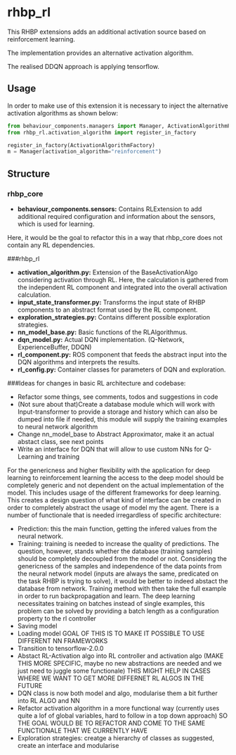 # rhbp_rl

This RHBP extensions adds an additional activation source based on
reinforcement learning. 

The implementation provides an alternative activation algorithm.

The realised DDQN approach is applying tensorflow.


## Usage

In order to make use of this extension it is necessary to inject the alternative
activation algorithms as shown below:

```python
from behaviour_components.managers import Manager, ActivationAlgorithmFactory
from rhbp_rl.activation_algorithm import register_in_factory

register_in_factory(ActivationAlgorithmFactory)
m = Manager(activation_algorithm="reinforcement")

```

## Structure

### rhbp_core

* **behaviour_components.sensors:** Contains RLExtension to add additional required configuration and information about the sensors, which is used for learning. 

Here, it would be the goal to refactor this in a way that rhbp_core does not contain any RL dependencies.

###rhbp_rl
* **activation_algorithm.py:** Extension of the BaseActivationAlgo considering activation through RL. Here, the calculation is gathered from the independent RL component and integrated into the overall activation calculation.
* **input_state_transformer.py:** Transforms the input state of RHBP components to an abstract format used by the RL component.
* **exploration_strategies.py:** Contains different possible exploration strategies. 
* **nn_model_base.py:**	Basic functions of the RLAlgorithmus.
* **dqn_model.py:** Actual DQN implementation. (Q-Network, ExperienceBuffer, DDQN)
* **rl_component.py:** ROS component that feeds the abstract input into the DQN algorithms and interprets the results.
* **rl_config.py:** Container classes for parameters of DQN and exploration.


###Ideas for changes in basic RL architecture and codebase:
- Refactor some things, see comments, todos and suggestions in code 
- (Not sure about that)Create a database module which will work with Input-transformer to provide a storage and history which can also be dumped into file if needed, this module will supply the training examples to neural network algorithm
- Change nn_model_base to Abstract Approximator, make it an actual abstact class, see next points
- Write an interface for DQN that will allow to use custom NNs for Q-Learning and training

For the genericness and higher flexibility with the application for deep learning to reinforcement learning the access to the deep model should be completely generic and not dependent on the actual implementation of the model. This includes usage of the different frameworks for deep learning. This creates a design question of what kind of interface can be created in order to completely abstract the usage of model my the agent. There is a number of functionale that is needed irregardless of specific architecture:
- Prediction: this the main function, getting the infered values from the neural network.
- Training: training is needed to increase the quality of predictions. The question, however, stands whether the database (training samples) should be completely decoupled from the model or not. Considering the genericness of the samples and independence of the data points from the neural network model (inputs are always the same, predicated on the task RHBP is trying to solve), it would be better to indeed abstact the database from network. Training method with then take the full example in order to run backpropagation and learn. The deep learning necessitates training on batches instead of single examples, this problem can be solved by providing a batch length as a configuration property to the rl controller
- Saving model
- Loading model
GOAL OF THIS IS TO MAKE IT POSSIBLE TO USE DIFFERENT NN FRAMEWORKS
- Transition to tensorflow-2.0.0
- Abstact RL-Activation algo into RL controller and activation algo (MAKE THIS MORE SPECIFIC, maybe no new abstractions are needed and we just need to juggle some functionale) THIS MIGHT HELP IN CASES WHERE WE WANT TO GET MORE DIFFERNET RL ALGOS IN THE FUTURE
- DQN class is now both model and algo, modularise them a bit further into RL ALGO and NN
- Refactor activation algorithm in a more functional way (currently uses quite a lof of global variables, hard to follow in a top down approach)
SO THE GOAL WOULD BE TO REFACTOR AND COME TO THE SAME FUNCTIONALE THAT WE CURRENTLY HAVE
- Exploration strategies: creatge a hierarchy of classes as suggested, create an interface and modularise